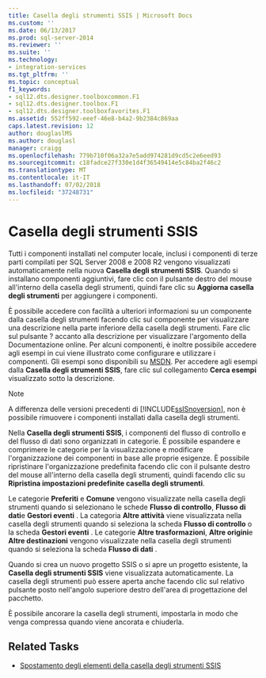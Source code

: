 ```yaml
---
title: Casella degli strumenti SSIS | Microsoft Docs
ms.custom: ''
ms.date: 06/13/2017
ms.prod: sql-server-2014
ms.reviewer: ''
ms.suite: ''
ms.technology:
- integration-services
ms.tgt_pltfrm: ''
ms.topic: conceptual
f1_keywords:
- sql12.dts.designer.toolboxcommon.F1
- sql12.dts.designer.toolbox.F1
- sql12.dts.designer.toolboxfavorites.F1
ms.assetid: 552ff592-eeef-46e8-b4a2-9b2384c869aa
caps.latest.revision: 12
author: douglaslMS
ms.author: douglasl
manager: craigg
ms.openlocfilehash: 779b710f06a32a7e5add974281d9cd5c2e6eed93
ms.sourcegitcommit: c18fadce27f330e1d4f36549414e5c84ba2f46c2
ms.translationtype: MT
ms.contentlocale: it-IT
ms.lasthandoff: 07/02/2018
ms.locfileid: "37248731"
---
```

# <a name="ssis-toolbox"></a>Casella degli strumenti SSIS
  Tutti i componenti installati nel computer locale, inclusi i componenti di terze parti compilati per SQL Server 2008 e 2008 R2 vengono visualizzati automaticamente nella nuova **Casella degli strumenti SSIS**. Quando si installano componenti aggiuntivi, fare clic con il pulsante destro del mouse all'interno della casella degli strumenti, quindi fare clic su **Aggiorna casella degli strumenti** per aggiungere i componenti.  
  
 È possibile accedere con facilità a ulteriori informazioni su un componente dalla casella degli strumenti facendo clic sul componente per visualizzare una descrizione nella parte inferiore della casella degli strumenti. Fare clic sul pulsante ? accanto alla descrizione per visualizzare l'argomento della Documentazione online. Per alcuni componenti, è inoltre possibile accedere agli esempi in cui viene illustrato come configurare e utilizzare i componenti. Gli esempi sono disponibili su [MSDN](http://go.microsoft.com/fwlink/?LinkId=259189). Per accedere agli esempi dalla **Casella degli strumenti SSIS**, fare clic sul collegamento **Cerca esempi** visualizzato sotto la descrizione.  
  
> [!NOTE]  
>  A differenza delle versioni precedenti di [!INCLUDE[ssISnoversion](../includes/ssisnoversion-md.md)], non è possibile rimuovere i componenti installati dalla casella degli strumenti.  
  
 Nella **Casella degli strumenti SSIS**, i componenti del flusso di controllo e del flusso di dati sono organizzati in categorie.  È possibile espandere e comprimere le categorie per la visualizzazione e modificare l'organizzazione dei componenti in base alle proprie esigenze.  È possibile ripristinare l'organizzazione predefinita facendo clic con il pulsante destro del mouse all'interno della casella degli strumenti, quindi facendo clic su **Ripristina impostazioni predefinite casella degli strumenti**.  
  
 Le categorie **Preferiti** e **Comune** vengono visualizzate nella casella degli strumenti quando si selezionano le schede **Flusso di controllo**, **Flusso di dati**e **Gestori eventi** . La categoria **Altre attività** viene visualizzata nella casella degli strumenti quando si seleziona la scheda **Flusso di controllo** o la scheda **Gestori eventi** . Le categorie **Altre trasformazioni**, **Altre origini**e **Altre destinazioni** vengono visualizzate nella casella degli strumenti quando si seleziona la scheda **Flusso di dati** .  
  
 Quando si crea un nuovo progetto SSIS o si apre un progetto esistente, la **Casella degli strumenti SSIS** viene visualizzata automaticamente. La casella degli strumenti può essere aperta anche facendo clic sul relativo pulsante posto nell'angolo superiore destro dell'area di progettazione del pacchetto.  
  
 È possibile ancorare la casella degli strumenti, impostarla in modo che venga compressa quando viene ancorata e chiuderla.  
  
## <a name="related-tasks"></a>Related Tasks  
  
-   [Spostamento degli elementi della casella degli strumenti SSIS](../../2014/integration-services/move-ssis-toolbox-items.md)  
  
  
